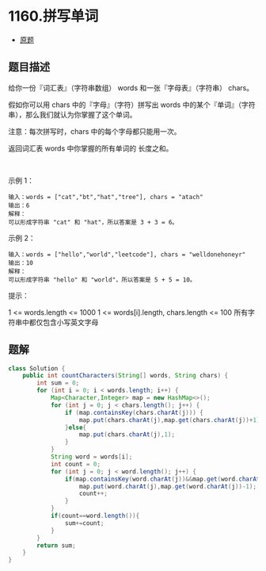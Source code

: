 # 1160.拼写单词

* [原题](https://leetcode-cn.com/problems/find-words-that-can-be-formed-by-characters/)

## 题目描述

给你一份『词汇表』（字符串数组） words 和一张『字母表』（字符串） chars。

假如你可以用 chars 中的『字母』（字符）拼写出 words 中的某个『单词』（字符串），那么我们就认为你掌握了这个单词。

注意：每次拼写时，chars 中的每个字母都只能用一次。

返回词汇表 words 中你掌握的所有单词的 长度之和。

 

示例 1：
```
输入：words = ["cat","bt","hat","tree"], chars = "atach"
输出：6
解释： 
可以形成字符串 "cat" 和 "hat"，所以答案是 3 + 3 = 6。
```
示例 2：
```
输入：words = ["hello","world","leetcode"], chars = "welldonehoneyr"
输出：10
解释：
可以形成字符串 "hello" 和 "world"，所以答案是 5 + 5 = 10。
```

提示：

1 <= words.length <= 1000
1 <= words[i].length, chars.length <= 100
所有字符串中都仅包含小写英文字母

## 题解

```java
class Solution {
    public int countCharacters(String[] words, String chars) {
        int sum = 0;
        for (int i = 0; i < words.length; i++) {
            Map<Character,Integer> map = new HashMap<>();
            for (int j = 0; j < chars.length(); j++) {
                if (map.containsKey(chars.charAt(j))) {
                    map.put(chars.charAt(j),map.get(chars.charAt(j))+1);
                }else{
                    map.put(chars.charAt(j),1);
                }
            }
            String word = words[i];
            int count = 0;
            for (int j = 0; j < word.length(); j++) {
                if(map.containsKey(word.charAt(j))&&map.get(word.charAt(j))>0){
                    map.put(word.charAt(j),map.get(word.charAt(j))-1);
                    count++;
                }
            }
            if(count==word.length()){
                sum+=count;
            }
        }
        return sum;
    }
}
```